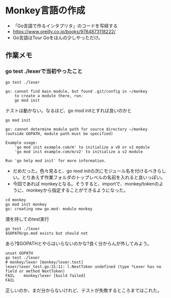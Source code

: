 # Monkey言語の作成

* 「Go言語で作るインタプリタ」のコードを写経する
* https://www.oreilly.co.jp/books/9784873118222/
* Go言語はTour Goをほんの少しやっただけ。

## 作業メモ
### go test ./lexerで当初やったこと
```shell
go test ./lexer

go: cannot find main module, but found .git/config in ~/monkey
	to create a module there, run:
	go mod init
```
テストは動かない。なるほど、go mod initとすれば良いのかと
```shell
go mod init

go: cannot determine module path for source directory ~/monkey (outside GOPATH, module path must be specified)

Example usage:
	'go mod init example.com/m' to initialize a v0 or v1 module
	'go mod init example.com/m/v2' to initialize a v2 module

Run 'go help mod init' for more information.
```
* だめだった。色々見ると、go mod initの次にモジュール名を付けるべきらしい。とりあえず作業フォルダのトップレベルの名前を入れると良いっぽい。
* 今回であれば monkeyとなる。そうすると、importで、monkey/tokenのように、monkeyから指定することができるようになった。

```shell
cd monkey
go mod init monkey
go: creating new go.mod: module monkey
```

満を持してのtest実行
```shell
go test ./lexer
$GOPATH/go.mod exists but should not
```
あら?$GOPATHとやらはいらないのかな?良く分からんが外してみよう。
```shell
unset GOPATH
go test ./lexer
# monkey/lexer [monkey/lexer.test]
lexer/lexer_test.go:31:11: l.NextToken undefined (type *Lexer has no field or method NextToken)
FAIL	monkey/lexer [build failed]
FAIL
```
正しいのか、まだ分からないけれど、テストが失敗するところまではこれた。